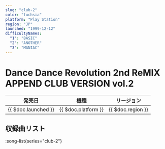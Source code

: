 ```yaml
---
slug: "club-2"
color: "fuchsia"
platform: "Play Station"
region: "JP"
launched: "1999-12-12"
difficultyNames:
  "1": "BASIC"
  "2": "ANOTHER"
  "3": "MANIAC"
---
```


# Dance Dance Revolution 2nd ReMIX APPEND CLUB VERSION vol.2

|発売日|機種|リージョン|
|------|----|---------|
|{{ $doc.launched }}|{{ $doc.platform }}|{{ $doc.region }}|

## 収録曲リスト

:song-list{series="club-2"}
